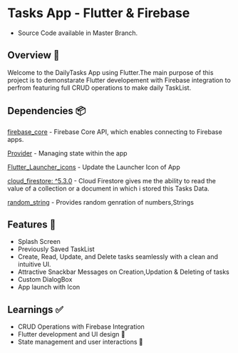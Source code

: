 # Tasks App - Flutter & Firebase

* Source Code available in Master Branch.
  
## Overview 📙
Welcome to the DailyTasks App using Flutter.The main purpose of this project is to demonstarate Flutter developement with Firebase integration to perfrom featuring full CRUD operations to make daily TaskList.

## Dependencies 📦️
[firebase_core](https://pub.dev/packages/firebase_core) - Firebase Core API, which enables connecting to Firebase apps.

[Provider](https://pub.dev/packages/provider) - Managing state within the app

[Flutter_Launcher_icons](https://pub.dev/packages/flutter_launcher_icons) - Update the Launcher Icon of App

[cloud_firestore: ^5.3.0](https://pub.dev/packages/cloud_firestore) - Cloud Firestore gives me the ability to read the value of a collection or a document in which i stored this Tasks Data.

[random_string](https://pub.dev/packages/random_string) - Provides random genration of numbers,Strings


## Features 🌟
* Splash Screen
* Previously Saved TaskList
* Create, Read, Update, and Delete tasks seamlessly with a clean and intuitive UI.
* Attractive Snackbar Messages on Creation,Updation & Deleting of tasks
* Custom DialogBox
* App launch with Icon

## Learnings ✅ 
* CRUD Operations with Firebase Integration
* Flutter development and UI design 📱
* State management and user interactions 🔄

